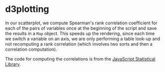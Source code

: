 # d3plotting

In our scatterplot, we compute Spearman's rank correlation coefficient 
for each of the pairs of variables once at the beginning of the script and 
save the results in a `Map` object.  This speeds up the rendering, since each
time we switch a variable on an axis, we are only performing a table look-up and 
not recomputing a rank correlation (which involves two sorts and then a correlation computation).

The code for computing the correlations
is from the [JavaScript Statistical Library](https://github.com/jstat/jstat).

